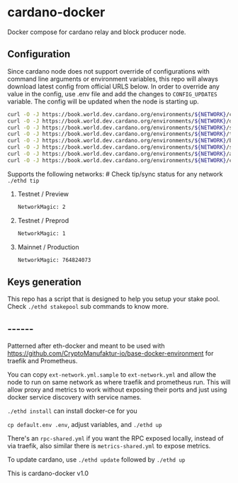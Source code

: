 # cardano-docker

Docker compose for cardano relay and block producer node. 

## Configuration
Since cardano node does not support override of configurations with command line arguments or environment variables, this repo will always download latest config from official URLS below. In order to override any value in the config, use .env file and add the changes to `CONFIG_UPDATES` variable. The config will be updated when the node is starting up.

```bash
curl -O -J https://book.world.dev.cardano.org/environments/${NETWORK}/config.json
curl -O -J https://book.world.dev.cardano.org/environments/${NETWORK}/db-sync-config.json
curl -O -J https://book.world.dev.cardano.org/environments/${NETWORK}/submit-api-config.json
curl -O -J https://book.world.dev.cardano.org/environments/${NETWORK}/topology.json
curl -O -J https://book.world.dev.cardano.org/environments/${NETWORK}/byron-genesis.json
curl -O -J https://book.world.dev.cardano.org/environments/${NETWORK}/shelley-genesis.json
curl -O -J https://book.world.dev.cardano.org/environments/${NETWORK}/alonzo-genesis.json
curl -O -J https://book.world.dev.cardano.org/environments/${NETWORK}/conway-genesis.json
```

Supports the following networks:
    # Check tip/sync status for any network
    `./ethd tip`

1. Testnet / Preview
    ```bash
    NetworkMagic: 2
    ```
2. Testnet / Preprod
    ```bash
    NetworkMagic: 1
    ```
3. Mainnet / Production
    ```bash
    NetworkMagic: 764824073
    ```

## Keys generation

This repo has a script that is designed to help you setup your stake pool. Check `./ethd stakepool` sub commands to know more.

## ------

Patterned after eth-docker and meant to be used with https://github.com/CryptoManufaktur-io/base-docker-environment for traefik and Prometheus.

You can copy `ext-network.yml.sample` to `ext-network.yml` and allow the node to run on same network as where traefik and prometheus run. This will allow proxy and metrics to work without exposing their ports and just using docker service discovery with service names.

`./ethd install` can install docker-ce for you

`cp default.env .env`, adjust variables, and `./ethd up`

There's an `rpc-shared.yml` if you want the RPC exposed locally, instead of via traefik, also similar there is `metrics-shared.yml` to expose metrics.

To update cardano, use `./ethd update` followed by `./ethd up`

This is cardano-docker v1.0


